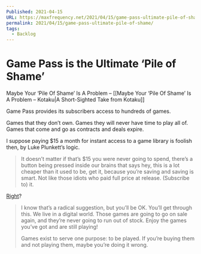 ```yaml
---
Published: 2021-04-15
URL: https://maxfrequency.net/2021/04/15/game-pass-ultimate-pile-of-shame/
permalink: 2021/04/15/game-pass-ultimate-pile-of-shame/
tags:
  - Backlog
---
```

# Game Pass is the Ultimate ‘Pile of Shame’

Maybe Your ‘Pile Of Shame’ Is A Problem – [[Maybe Your ‘Pile Of Shame’ Is A Problem – Kotaku|A Short-Sighted Take from Kotaku]]  

Game Pass provides its subscribers access to hundreds of games.  

Games that they don’t own. Games they will never have time to play all of. Games that come and go as contracts and deals expire.  

I suppose paying $15 a month for instant access to a game library is foolish then, by Luke Plunkett’s logic.  

> It doesn’t matter if that’s $15 you were never going to spend, there’s a button being pressed inside our brains that says hey, this is a lot cheaper than it used to be, get it, because you’re saving and saving is smart. Not like those idiots who paid full price at release. (Subscribe to) it.  

[Right](https://twitter.com/LukePlunkett/status/1303195573080653824)?

> I know that’s a radical suggestion, but you’ll be OK. You’ll get through this. We live in a digital world. Those games are going to go on sale again, and they’re never going to run out of stock. Enjoy the games you’ve got and are still playing!   
> 
> Games exist to serve one purpose: to be played. If you’re buying them and not playing them, maybe you’re doing it wrong.